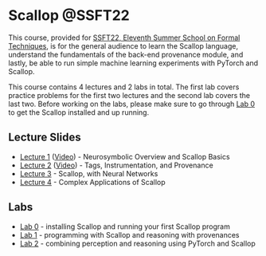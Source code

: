 # Scallop @SSFT22

This course, provided for
[SSFT22, Eleventh Summer School on Formal Techniques](https://fm.csl.sri.com/SSFT22/),
is for the general audience to
learn the Scallop language,
understand the fundamentals of the back-end provenance module,
and lastly, be able to run simple machine learning experiments with PyTorch and Scallop.

This course contains 4 lectures and 2 labs in total.
The first lab covers practice problems for the first two lectures and the second lab
covers the last two.
Before working on the labs, please make sure to go through [Lab 0](/ssft22/lab0.html)
to get the Scallop installed and up running.

## Lecture Slides

- [Lecture 1](/ssft22/lectures/lecture-1.pdf) ([Video](https://drive.google.com/file/d/17En24U05P9FG4V9LmJ4tMqrVNzHh6atx/view?usp=sharing)) - Neurosymbolic Overview and Scallop Basics
- [Lecture 2](/ssft22/lectures/lecture-2.pdf) ([Video](https://drive.google.com/file/d/1rkzv3LtVZUeOOqaqIqWqAzzI3bS0V8bi/view?usp=sharing)) - Tags, Instrumentation, and Provenance
- [Lecture 3](/ssft22/lectures/lecture-3.pdf) - Scallop, with Neural Networks
- [Lecture 4](/ssft22/lectures/lecture-4.pdf) - Complex Applications of Scallop

## Labs

- [Lab 0](/ssft22/lab0.html) - installing Scallop and running your first Scallop program
- [Lab 1](/ssft22/lab1.html) - programming with Scallop and reasoning with provenances
- [Lab 2](/ssft22/lab2.html) - combining perception and reasoning using PyTorch and Scallop
